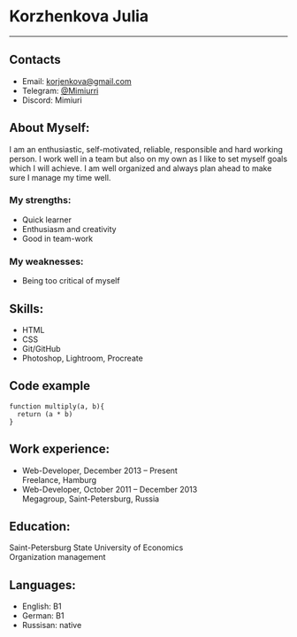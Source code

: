 # Korzhenkova Julia 
******
## Contacts
- Email: [korjenkova@gmail.com](mailto:korjenkova@gmail.com)
- Telegram: [@Mimiurri](https://t.me/mimiurri)
- Discord: Mimiuri

## About Myself:
I am an enthusiastic, self-motivated, reliable, responsible and hard working person. I work well in a team but also on my own as I like to set myself goals which I will achieve. I am well organized and always plan ahead to make sure I manage my time well.
### My strengths:
- Quick learner
- Enthusiasm and creativity
- Good in team-work
### My weaknesses:
- Being too critical of myself

## Skills:
- HTML
- CSS 
- Git/GitHub
- Photoshop, Lightroom, Procreate

## Code example
```
function multiply(a, b){
  return (a * b)
}
```

## Work experience:
- Web-Developer, December 2013 – Present   
  Freelance, Hamburg
- Web-Developer, October 2011 – December 2013   
  Megagroup, Saint-Petersburg, Russia

## Education:
Saint-Petersburg State University of Economics    
Organization management

## Languages:
- English: B1
- German: B1
- Russisan: native

